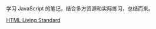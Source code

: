 学习 JavaScript 的笔记，结合多方资源和实际练习，总结而来。

[HTML Living Standard](https://whatwg-cn.github.io/html/#named-access-on-the-window-object)